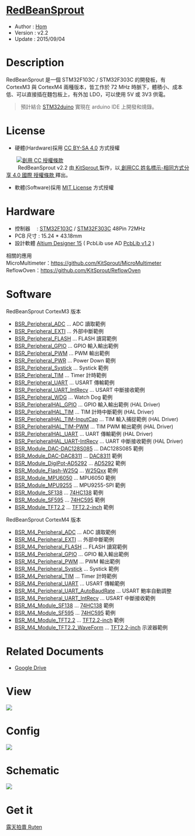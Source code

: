 [RedBeanSprout](https://github.com/KitSprout/RedBeanSprout)
========
* Author  : [Hom](https://github.com/Hom-Wang)
* Version : v2.2
* Update  : 2015/09/04

Description
========
RedBeanSprout 是一個 STM32F103C / STM32F303C 的開發板，有 CortexM3 與 CortexM4 兩種版本，皆工作於 72 MHz 時脈下，體積小、成本低、可以直接插在麵包板上，有外加 LDO，可以使用 5V 或 3V3 供電。

 > 預計結合 [STM32duino](https://github.com/rogerclarkmelbourne/Arduino_STM32) 實現在 arduino IDE 上開發和燒錄。

License
========
* 硬體(Hardware)採用 [CC BY-SA 4.0](http://creativecommons.org/licenses/by-sa/4.0/deed.zh_TW) 方式授權 
  
　　<a rel="license" href="http://creativecommons.org/licenses/by-sa/4.0/deed.zh_TW"><img alt="創用 CC 授權條款" style="border-width:0" src="http://i.creativecommons.org/l/by-sa/3.0/tw/80x15.png" /></a>  
　　<span xmlns:dct="http://purl.org/dc/terms/" property="dct:title"> RedBeanSprout v2.2 </span>由<a xmlns:cc="http://creativecommons.org/ns#" href="https://github.com/KitSprout" property="cc:attributionName" rel="cc:attributionURL"> KitSprout </a>製作，以<a rel="license" href="http://creativecommons.org/licenses/by-sa/4.0/deed.zh_TW"> 創用CC 姓名標示-相同方式分享 4.0 國際 授權條款 </a>釋出。  


* 軟體(Software)採用 [MIT License](http://opensource.org/licenses/MIT) 方式授權  

Hardware
========
* 控制器　 : [STM32F103C](http://www.st.com/web/catalog/mmc/FM141/SC1169/SS1031/LN1565/PF189782) / [STM32F303C](http://www.st.com/web/catalog/mmc/FM141/SC1169/SS1576/LN1531/PF253449) 48Pin 72MHz
* PCB 尺寸 : 15.24 * 43.18mm
* 設計軟體 [Altium Designer 15](http://www.altium.com/en/products/altium-designer) ( PcbLib use AD [PcbLib v1.2](https://github.com/KitSprout/AltiumDesigner_PcbLibrary/releases/tag/v1.2) )  
  
相關的應用  
MicroMultimeter：https://github.com/KitSprout/MicroMultimeter  
ReflowOven：https://github.com/KitSprout/ReflowOven  

Software
========
RedBeanSprout CortexM3 版本  
* [BSR_Peripheral_ADC](https://github.com/KitSprout/RedBeanSprout/tree/master/Software/BSR_Peripheral_ADC) ... ADC 讀取範例
* [BSR_Peripheral_EXTI](https://github.com/KitSprout/RedBeanSprout/tree/master/Software/BSR_Peripheral_EXTI) ... 外部中斷範例
* [BSR_Peripheral_FLASH](https://github.com/KitSprout/RedBeanSprout/tree/master/Software/BSR_Peripheral_FLASH) ... FLASH 讀寫範例
* [BSR_Peripheral_GPIO](https://github.com/KitSprout/RedBeanSprout/tree/master/Software/BSR_Peripheral_GPIO) ... GPIO 輸入輸出範例
* [BSR_Peripheral_PWM](https://github.com/KitSprout/RedBeanSprout/tree/master/Software/BSR_Peripheral_PWM) ... PWM 輸出範例
* [BSR_Peripheral_PWR](https://github.com/KitSprout/RedBeanSprout/tree/master/Software/BSR_Peripheral_PWR) ... Power Down 範例
* [BSR_Peripheral_Systick](https://github.com/KitSprout/RedBeanSprout/tree/master/Software/BSR_Peripheral_Systick) ... Systick 範例
* [BSR_Peripheral_TIM](https://github.com/KitSprout/RedBeanSprout/tree/master/Software/BSR_Peripheral_TIM) ... Timer 計時範例
* [BSR_Peripheral_UART](https://github.com/KitSprout/RedBeanSprout/tree/master/Software/BSR_Peripheral_UART) ... USART 傳輸範例
* [BSR_Peripheral_UART_IntRecv](https://github.com/KitSprout/RedBeanSprout/tree/master/Software/BSR_Peripheral_UART_IntRecv) ... USART 中斷接收範例
* [BSR_Peripheral_WDG](https://github.com/KitSprout/RedBeanSprout/tree/master/Software/BSR_Peripheral_WDG) ... Watch Dog 範例
* [BSR_PeripheralHAL_GPIO](https://github.com/KitSprout/RedBeanSprout/tree/master/Software/BSR_PeripheraHAL_GPIO) ... GPIO 輸入輸出範例 (HAL Driver)
* [BSR_PeripheralHAL_TIM](https://github.com/KitSprout/RedBeanSprout/tree/master/Software/BSR_PeripheraHAL_GPIO) ... TIM 計時中斷範例 (HAL Driver)
* [BSR_PeripheralHAL_TIM-InputCap](https://github.com/KitSprout/RedBeanSprout/tree/master/Software/BSR_PeripheraHAL_GPIO) ... TIM 輸入捕捉範例 (HAL Driver)
* [BSR_PeripheralHAL_TIM-PWM](https://github.com/KitSprout/RedBeanSprout/tree/master/Software/BSR_PeripheraHAL_GPIO) ... TIM PWM 輸出範例 (HAL Driver)
* [BSR_PeripheralHAL_UART](https://github.com/KitSprout/RedBeanSprout/tree/master/Software/BSR_PeripheraHAL_GPIO) ... UART 傳輸範例 (HAL Driver)
* [BSR_PeripheralHAL_UART-IntRecv](https://github.com/KitSprout/RedBeanSprout/tree/master/Software/BSR_PeripheraHAL_GPIO) ... UART 中斷接收範例 (HAL Driver)
* [BSR_Module_DAC-DAC128S085](https://github.com/KitSprout/RedBeanSprout/tree/master/Software/BSR_Module_DAC-DAC128S085) ... DAC128S085 範例
* [BSR_Module_DAC-DAC8311](https://github.com/KitSprout/RedBeanSprout/tree/master/Software/BSR_Module_DAC-DAC8311) ... [DAC8311](https://github.com/KitSprout/DAC-DAC8311) 範例
* [BSR_Module_DigiPot-AD5292](https://github.com/KitSprout/RedBeanSprout/tree/master/Software/BSR_Module_DigiPot-AD5292) ... [AD5292](https://github.com/KitSprout/DigiPot-AD5292) 範例
* [BSR_Module_Flash-W25Q](https://github.com/KitSprout/RedBeanSprout/tree/master/Software/BSR_Module_Flash-W25Q) ... [W25Qxx](https://github.com/KitSprout/Flash-W25Q) 範例
* [BSR_Module_MPU6050](https://github.com/KitSprout/RedBeanSprout/tree/master/Software/BSR_Module_MPU6050) ... MPU6050 範例
* [BSR_Module_MPU9255](https://github.com/KitSprout/RedBeanSprout/tree/master/Software/BSR_Module_MPU9255_SPI) ... MPU9255-SPI 範例
* [BSR_Module_SF138](https://github.com/KitSprout/RedBeanSprout/tree/master/Software/BSR_Module_SF138) ... [74HC138](https://github.com/KitSprout/74HC138) 範例
* [BSR_Module_SF595](https://github.com/KitSprout/RedBeanSprout/tree/master/Software/BSR_Module_SF595) ... [74HC595](https://github.com/KitSprout/74HC595) 範例
* [BSR_Module_TFT2.2](https://github.com/KitSprout/RedBeanSprout/tree/master/Software/BSR_Module_TFT2.2) ... [TFT2.2-inch](https://github.com/KitSprout/TFT_2.2-inch) 範例
  
RedBeanSprout CortexM4 版本  
* [BSR_M4_Peripheral_ADC](https://github.com/KitSprout/RedBeanSprout/tree/master/SoftwareM4/BSR_M4_Peripheral_ADC) ... ADC 讀取範例
* [BSR_M4_Peripheral_EXTI](https://github.com/KitSprout/RedBeanSprout/tree/master/SoftwareM4/BSR_M4_Peripheral_EXTI) ... 外部中斷範例
* [BSR_M4_Peripheral_FLASH](https://github.com/KitSprout/RedBeanSprout/tree/master/SoftwareM4/BSR_M4_Peripheral_FLASH) ... FLASH 讀寫範例
* [BSR_M4_Peripheral_GPIO](https://github.com/KitSprout/RedBeanSprout/tree/master/SoftwareM4/BSR_M4_Peripheral_GPIO) ... GPIO 輸入輸出範例
* [BSR_M4_Peripheral_PWM](https://github.com/KitSprout/RedBeanSprout/tree/master/SoftwareM4/BSR_M4_Peripheral_PWM) ... PWM 輸出範例
* [BSR_M4_Peripheral_Systick](https://github.com/KitSprout/RedBeanSprout/tree/master/SoftwareM4/BSR_M4_Peripheral_Systick) ... Systick 範例
* [BSR_M4_Peripheral_TIM](https://github.com/KitSprout/RedBeanSprout/tree/master/SoftwareM4/BSR_M4_Peripheral_TIM) ... Timer 計時範例
* [BSR_M4_Peripheral_UART](https://github.com/KitSprout/RedBeanSprout/tree/master/SoftwareM4/BSR_M4_Peripheral_UART) ... USART 傳輸範例
* [BSR_M4_Peripheral_UART_AutoBaudRate](https://github.com/KitSprout/RedBeanSprout/tree/master/SoftwareM4/BSR_M4_Peripheral_UART_AutoBaudRate) ... USART 鮑率自動調整
* [BSR_M4_Peripheral_UART_IntRecv](https://github.com/KitSprout/RedBeanSprout/tree/master/SoftwareM4/BSR_M4_Peripheral_UART_IntRecv) ... USART 中斷接收範例
* [BSR_M4_Module_SF138](https://github.com/KitSprout/RedBeanSprout/tree/master/SoftwareM4/BSR_M4_Module_SF138) ... [74HC138](https://github.com/KitSprout/74HC138) 範例
* [BSR_M4_Module_SF595](https://github.com/KitSprout/RedBeanSprout/tree/master/SoftwareM4/BSR_M4_Module_SF595) ... [74HC595](https://github.com/KitSprout/74HC595) 範例
* [BSR_M4_Module_TFT2.2](https://github.com/KitSprout/RedBeanSprout/tree/master/SoftwareM4/BSR_M4_Module_TFT2.2) ... [TFT2.2-inch](https://github.com/KitSprout/TFT_2.2-inch) 範例
* [BSR_M4_Module_TFT2.2_WaveForm](https://github.com/KitSprout/RedBeanSprout/tree/master/SoftwareM4/BSR_M4_Module_TFT2.2_WaveForm) ... [TFT2.2-inch](https://github.com/KitSprout/TFT_2.2-inch) 示波器範例

Related Documents
========
* [Google Drive](http://goo.gl/fQwBCc)

View
========
<img src="https://lh6.googleusercontent.com/-J5awKviGcxs/VRBtkeZY8uI/AAAAAAAAL_M/XQagI8r_zH4/s1200/DSC_2731.jpg" />

Config
========
<img src="https://lh3.googleusercontent.com/-dYO0WGnJa1w/VQ5zEcizwII/AAAAAAAAL9o/bA5z3fE46Jw/s1600/Config_v2.2.png" />

Schematic
========
<img src="https://lh5.googleusercontent.com/-m0ccQtZ--AM/VQcaIvHzk0I/AAAAAAAAL10/y6l9HnhyKic/s1600/Sch_RedBeanSprout_v2.2.png" />

Get it
========
[露天拍賣 Ruten](http://goods.ruten.com.tw/item/show?21512671509234)
